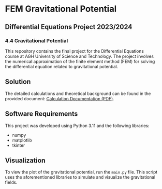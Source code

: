 # FEM Gravitational Potential

## Differential Equations Project 2023/2024
### 4.4 Gravitational Potential

This repository contains the final project for the Differential Equations course at AGH University of Science and Technology. The project involves the numerical approximation of the finite element method (FEM) for solving the differential equation related to gravitational potential.

## Solution
The detailed calculations and theoretical background can be found in the provided document: [Calculation Documentation (PDF)](doc/obliczenia.pdf).

## Software Requirements
This project was developed using Python 3.11 and the following libraries:
- numpy
- matplotlib
- tkinter

## Visualization
To view the plot of the gravitational potential, run the `main.py` file. This script uses the aforementioned libraries to simulate and visualize the gravitational fields.
